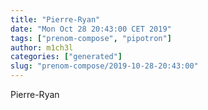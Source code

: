 ```yaml
---
title: "Pierre-Ryan"
date: "Mon Oct 28 20:43:00 CET 2019"
tags: ["prenom-compose", "pipotron"]
author: m1ch3l
categories: ["generated"]
slug: "prenom-compose/2019-10-28-20:43:00"
---
```


Pierre-Ryan
